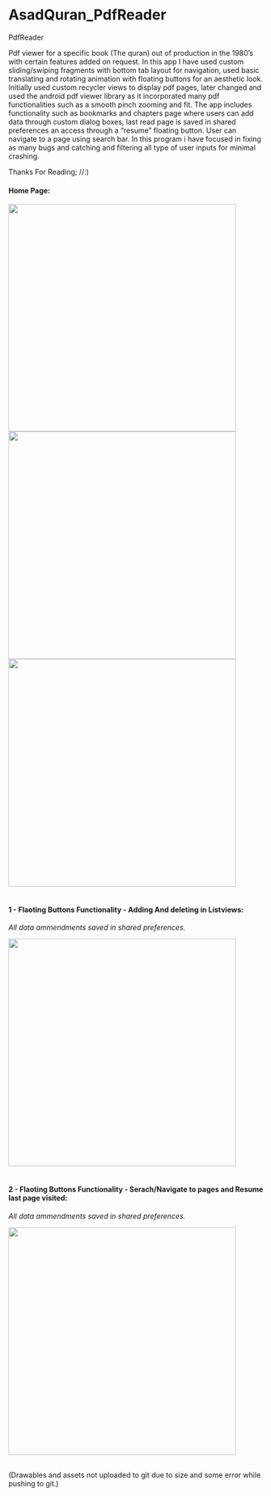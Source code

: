 # AsadQuran_PdfReader
PdfReader

Pdf viewer for a specific book (The quran) out of production in the 1980’s with certain features added on request. In this app I have used custom sliding/swiping fragments with bottom tab layout for navigation, used basic translating and rotating animation with floating buttons for an aesthetic look. Initially used custom recycler views to display pdf pages, later changed and used the android pdf viewer library as it incorporated many pdf functionalities such as a smooth pinch zooming and fit. The app includes functionality such as bookmarks and chapters page where users can add data through custom dialog boxes, last read page is saved in shared preferences an access through a “resume” floating button. User can navigate to a page using search bar.
In this program i have focused in fixing as many bugs and catching and filtering all type of user inputs for minimal crashing.

Thanks For Reading; //:)




#### Home Page:

<img src="https://user-images.githubusercontent.com/46162359/207992554-1ef5f76c-1c41-42b4-85ae-845658b81712.jpg" align="left" height="450" >
<img src="https://user-images.githubusercontent.com/46162359/207992548-e47b5d86-120a-4d01-9a15-5eb99512f362.jpg" align="left" height="450"  >
<img src="https://user-images.githubusercontent.com/46162359/207992553-9ae800ac-54ef-4231-935f-40e63fd0dc12.jpg" align="left" height="450" >


<br clear="left"/>
<br clear="left"/>


#### 1 - Flaoting Buttons Functionality - Adding And deleting in Listviews:
*All data ammendments saved in shared preferences.*

<img src="https://user-images.githubusercontent.com/46162359/207993486-0a54de86-e85b-4f67-9955-2e520ede7a5b.mp4" align="left" height="450" >

<br clear="left"/>
<br clear="left"/>

#### 2 - Flaoting Buttons Functionality - Serach/Navigate to pages and Resume last page visited:
*All data ammendments saved in shared preferences.*

<img src="https://user-images.githubusercontent.com/46162359/207995678-afb012f1-24ac-499b-a444-9c44f857f78a.mp4" align="left" height="450" >

<br clear="left"/>
<br clear="left"/>

(Drawables and assets not uploaded to git due to size and some error while pushing to git.)
